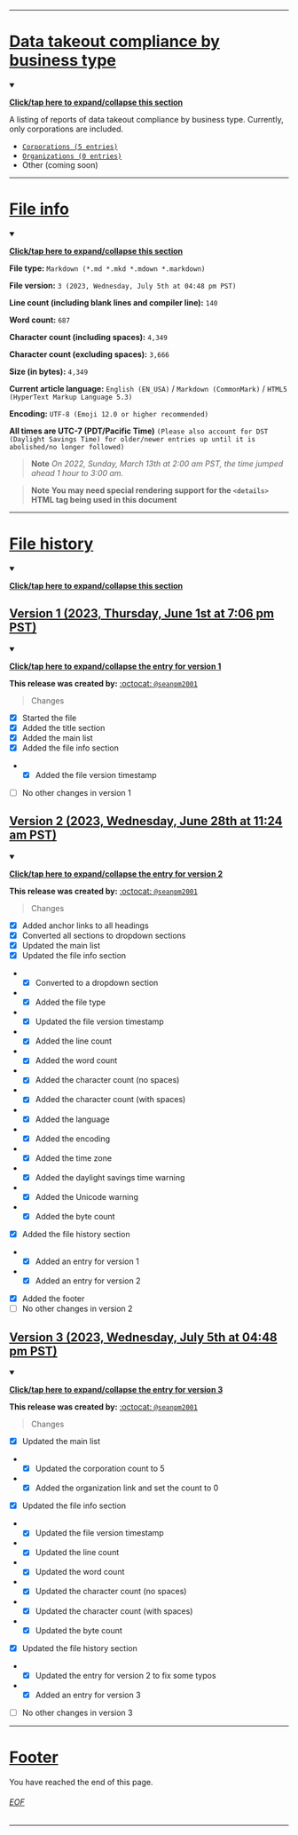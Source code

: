 
***

# [Data takeout compliance by business type](#Data-takeout-compliance-by-business-type)

<details open><summary><p lang="en"><b><u>Click/tap here to expand/collapse this section</u></b></p></summary>

A listing of reports of data takeout compliance by business type. Currently, only corporations are included.

- [`Corporations (5 entries)`](/Compliance/Corp/)
- [`Organizations (0 entries)`](/Compliance/Org/)
- Other (coming soon)

</details>

***

# [File info](#File-info)

<details open><summary><p lang="en"><b><u>Click/tap here to expand/collapse this section</u></b></p></summary>

**File type:** `Markdown (*.md *.mkd *.mdown *.markdown)`

**File version:** `3 (2023, Wednesday, July 5th at 04:48 pm PST)`

**Line count (including blank lines and compiler line):** `140`

**Word count:** `687`

**Character count (including spaces):** `4,349`

**Character count (excluding spaces):** `3,666`

**Size (in bytes):** `4,349`

**Current article language:** `English (EN_USA)` / `Markdown (CommonMark)` / `HTML5 (HyperText Markup Language 5.3)`

**Encoding:** `UTF-8 (Emoji 12.0 or higher recommended)`

**All times are UTC-7 (PDT/Pacific Time)** `(Please also account for DST (Daylight Savings Time) for older/newer entries up until it is abolished/no longer followed)`

> **Note** _On 2022, Sunday, March 13th at 2:00 am PST, the time jumped ahead 1 hour to 3:00 am._

> **Note** **You may need special rendering support for the `<details>` HTML tag being used in this document**

</details>

***

# [File history](#File-history)

<details open><summary><p lang="en"><b><u>Click/tap here to expand/collapse this section</u></b></p></summary>

## [Version 1 (2023, Thursday, June 1st at 7:06 pm PST)](#Version-1-2023-Thursday-June-1st-at-7-06-pm-PST)

<details open><summary><p lang="en"><b><u>Click/tap here to expand/collapse the entry for version 1</u></b></p></summary>

**This release was created by:** [:octocat: `@seanpm2001`](https://github.com/seanpm2001/)

> Changes

- [x] Started the file
- [x] Added the title section
- [x] Added the main list
- [x] Added the file info section
- - [x] Added the file version timestamp
- [ ] No other changes in version 1

</details>

## [Version 2 (2023, Wednesday, June 28th at 11:24 am PST)](#Version-2-2023-Wednesday-June-28th-at-11-24-am-PST)

<details open><summary><p lang="en"><b><u>Click/tap here to expand/collapse the entry for version 2</u></b></p></summary>

**This release was created by:** [:octocat: `@seanpm2001`](https://github.com/seanpm2001/)

> Changes

- [x] Added anchor links to all headings
- [x] Converted all sections to dropdown sections
- [x] Updated the main list
- [x] Updated the file info section
- - [x] Converted to a dropdown section
- - [x] Added the file type
- - [x] Updated the file version timestamp
- - [x] Added the line count
- - [x] Added the word count
- - [x] Added the character count (no spaces)
- - [x] Added the character count (with spaces)
- - [x] Added the language
- - [x] Added the encoding
- - [x] Added the time zone
- - [x] Added the daylight savings time warning
- - [x] Added the Unicode warning
- - [x] Added the byte count
- [x] Added the file history section
- - [x] Added an entry for version 1
- - [x] Added an entry for version 2
- [x] Added the footer
- [ ] No other changes in version 2

</details>

## [Version 3 (2023, Wednesday, July 5th at 04:48 pm PST)](#Version-3-2023-Wednesday-July-5th-at-04-48-pm-PST)

<details open><summary><p lang="en"><b><u>Click/tap here to expand/collapse the entry for version 3</u></b></p></summary>

**This release was created by:** [:octocat: `@seanpm2001`](https://github.com/seanpm2001/)

> Changes

- [x] Updated the main list
- - [x] Updated the corporation count to 5
- - [x] Added the organization link and set the count to 0
- [x] Updated the file info section
- - [x] Updated the file version timestamp
- - [x] Updated the line count
- - [x] Updated the word count
- - [x] Updated the character count (no spaces)
- - [x] Updated the character count (with spaces)
- - [x] Updated the byte count
- [x] Updated the file history section
- - [x] Updated the entry for version 2 to fix some typos
- - [x] Added an entry for version 3
- [ ] No other changes in version 3

</details>

</details>

***

# [Footer](#Footer)

You have reached the end of this page.

###### [EOF](#EOF)

***
